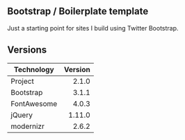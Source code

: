 ## Bootstrap / Boilerplate template

Just a starting point for sites I build using Twitter Bootstrap.

## Versions

| Technology  | Version  |
| ----------- | -------: |
| Project     | 2.1.0    |
| Bootstrap   | 3.1.1    |
| FontAwesome | 4.0.3    |
| jQuery      | 1.11.0   |
| modernizr   | 2.6.2    |